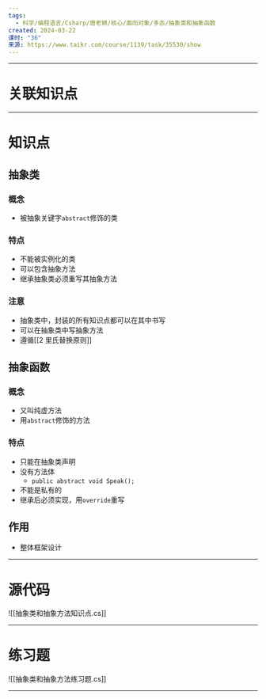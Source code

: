 ```yaml
---
tags:
  - 科学/编程语言/Csharp/唐老狮/核心/面向对象/多态/抽象类和抽象函数
created: 2024-03-22
课时: "36"
来源: https://www.taikr.com/course/1139/task/35530/show
---
```


---
# 关联知识点



---
# 知识点

## 抽象类

### 概念

- 被抽象关键字`abstract`修饰的类
### 特点

- 不能被实例化的类
- 可以包含抽象方法
- 继承抽象类必须重写其抽象方法
### 注意

- 抽象类中，封装的所有知识点都可以在其中书写
- 可以在抽象类中写抽象方法
- 遵循[[2 里氏替换原则]]
## 抽象函数

### 概念

- 又叫纯虚方法
- 用`abstract`修饰的方法
### 特点

- 只能在抽象类声明
- 没有方法体
	- `public abstract void Speak();`
- 不能是私有的
- 继承后必须实现，用`override`重写
## 作用

- 整体框架设计

---
# 源代码

![[抽象类和抽象方法知识点.cs]]

---
# 练习题

![[抽象类和抽象方法练习题.cs]]

---

